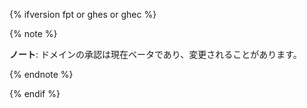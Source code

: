{% ifversion fpt or ghes or ghec %}

{% note %}

**ノート**: ドメインの承認は現在ベータであり、変更されることがあります。

{% endnote %}

{% endif %}
